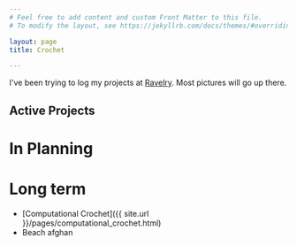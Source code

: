 ```yaml
---
# Feel free to add content and custom Front Matter to this file.
# To modify the layout, see https://jekyllrb.com/docs/themes/#overriding-theme-defaults

layout: page
title: Crochet

---
```


I've been trying to log my projects at [Ravelry](https://www.ravelry.com/people/baileysage). Most pictures will go up there.

## Active Projects

# In Planning

# Long term
- [Computational Crochet]({{ site.url }}/pages/computational_crochet.html)
- Beach afghan


